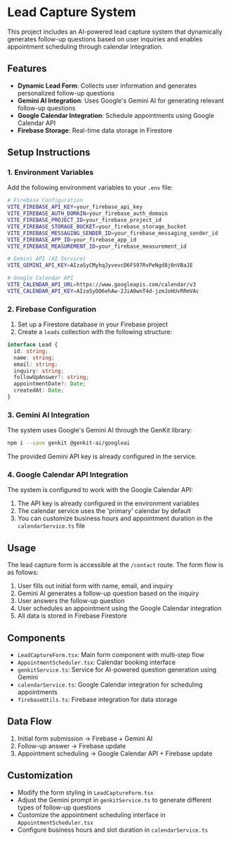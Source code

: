 # Lead Capture System

This project includes an AI-powered lead capture system that dynamically generates follow-up questions based on user inquiries and enables appointment scheduling through calendar integration.

## Features

- **Dynamic Lead Form**: Collects user information and generates personalized follow-up questions
- **Gemini AI Integration**: Uses Google's Gemini AI for generating relevant follow-up questions
- **Google Calendar Integration**: Schedule appointments using Google Calendar API
- **Firebase Storage**: Real-time data storage in Firestore

## Setup Instructions

### 1. Environment Variables

Add the following environment variables to your `.env` file:

```bash
# Firebase Configuration
VITE_FIREBASE_API_KEY=your_firebase_api_key
VITE_FIREBASE_AUTH_DOMAIN=your_firebase_auth_domain
VITE_FIREBASE_PROJECT_ID=your_firebase_project_id
VITE_FIREBASE_STORAGE_BUCKET=your_firebase_storage_bucket
VITE_FIREBASE_MESSAGING_SENDER_ID=your_firebase_messaging_sender_id
VITE_FIREBASE_APP_ID=your_firebase_app_id
VITE_FIREBASE_MEASUREMENT_ID=your_firebase_measurement_id

# Gemini API (AI Service)
VITE_GEMINI_API_KEY=AIzaSyCMyhqJyvevcD6FS97RvPeNgd8j0nVBaJE

# Google Calendar API
VITE_CALENDAR_API_URL=https://www.googleapis.com/calendar/v3
VITE_CALENDAR_API_KEY=AIzaSyDO6ehAw-2JiA0wnT4d-jzmJoHUvRRmVAc
```

### 2. Firebase Configuration

1. Set up a Firestore database in your Firebase project
2. Create a `leads` collection with the following structure:

```typescript
interface Lead {
  id: string;
  name: string;
  email: string;
  inquiry: string;
  followUpAnswer?: string;
  appointmentDate?: Date;
  createdAt: Date;
}
```

### 3. Gemini AI Integration

The system uses Google's Gemini AI through the GenKit library:

```bash
npm i --save genkit @genkit-ai/googleai
```

The provided Gemini API key is already configured in the service.

### 4. Google Calendar API Integration

The system is configured to work with the Google Calendar API:

1. The API key is already configured in the environment variables
2. The calendar service uses the 'primary' calendar by default
3. You can customize business hours and appointment duration in the `calendarService.ts` file

## Usage

The lead capture form is accessible at the `/contact` route. The form flow is as follows:

1. User fills out initial form with name, email, and inquiry
2. Gemini AI generates a follow-up question based on the inquiry
3. User answers the follow-up question
4. User schedules an appointment using the Google Calendar integration
5. All data is stored in Firebase Firestore

## Components

- `LeadCaptureForm.tsx`: Main form component with multi-step flow
- `AppointmentScheduler.tsx`: Calendar booking interface
- `genkitService.ts`: Service for AI-powered question generation using Gemini
- `calendarService.ts`: Google Calendar integration for scheduling appointments
- `firebaseUtils.ts`: Firebase integration for data storage

## Data Flow

1. Initial form submission → Firebase + Gemini AI
2. Follow-up answer → Firebase update
3. Appointment scheduling → Google Calendar API + Firebase update

## Customization

- Modify the form styling in `LeadCaptureForm.tsx`
- Adjust the Gemini prompt in `genkitService.ts` to generate different types of follow-up questions
- Customize the appointment scheduling interface in `AppointmentScheduler.tsx`
- Configure business hours and slot duration in `calendarService.ts` 